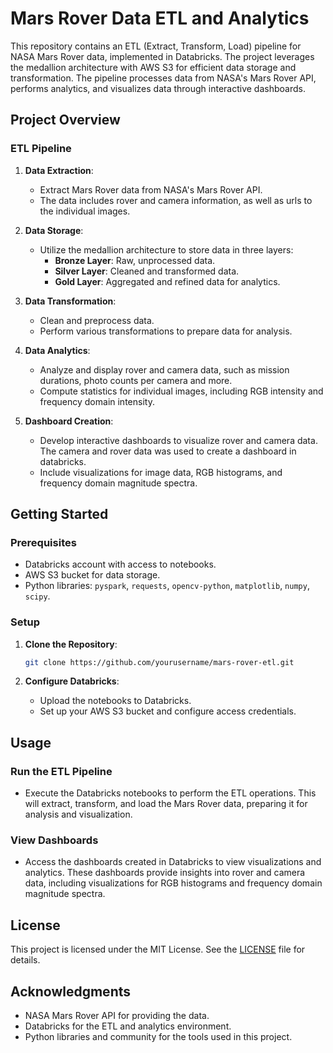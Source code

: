 # Mars Rover Data ETL and Analytics

This repository contains an ETL (Extract, Transform, Load) pipeline for NASA Mars Rover data, implemented in Databricks. The project leverages the medallion architecture with AWS S3 for efficient data storage and transformation. The pipeline processes data from NASA's Mars Rover API, performs analytics, and visualizes data through interactive dashboards.

## Project Overview

### ETL Pipeline

1. **Data Extraction**:
   - Extract Mars Rover data from NASA's Mars Rover API.
   - The data includes rover and camera information, as well as urls to the individual images.

2. **Data Storage**:
   - Utilize the medallion architecture to store data in three layers:
     - **Bronze Layer**: Raw, unprocessed data.
     - **Silver Layer**: Cleaned and transformed data.
     - **Gold Layer**: Aggregated and refined data for analytics.

3. **Data Transformation**:
   - Clean and preprocess data.
   - Perform various transformations to prepare data for analysis.

4. **Data Analytics**:
   - Analyze and display rover and camera data, such as mission durations, photo counts per camera and more.
   - Compute statistics for individual images, including RGB intensity and frequency domain intensity.

5. **Dashboard Creation**:
   - Develop interactive dashboards to visualize rover and camera data.  The camera and rover data was used to create a dashboard in databricks.
   - Include visualizations for image data, RGB histograms, and frequency domain magnitude spectra.  

## Getting Started

### Prerequisites

- Databricks account with access to notebooks.
- AWS S3 bucket for data storage.
- Python libraries: `pyspark`, `requests`, `opencv-python`, `matplotlib`, `numpy`, `scipy`.

### Setup

1. **Clone the Repository**:

   ```bash
   git clone https://github.com/yourusername/mars-rover-etl.git
1. **Configure Databricks**:
   - Upload the notebooks to Databricks.
   - Set up your AWS S3 bucket and configure access credentials.
  
## Usage

### Run the ETL Pipeline

- Execute the Databricks notebooks to perform the ETL operations. This will extract, transform, and load the Mars Rover data, preparing it for analysis and visualization.

### View Dashboards

- Access the dashboards created in Databricks to view visualizations and analytics. These dashboards provide insights into rover and camera data, including visualizations for RGB histograms and frequency domain magnitude spectra.

## License

This project is licensed under the MIT License. See the [LICENSE](LICENSE) file for details.

## Acknowledgments

- NASA Mars Rover API for providing the data.
- Databricks for the ETL and analytics environment.
- Python libraries and community for the tools used in this project.

